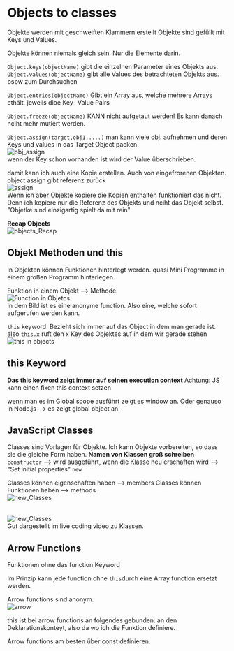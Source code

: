 # Objects to classes

Objekte werden mit geschweiften Klammern erstellt
Objekte sind gefüllt mit Keys und Values.

Objekte können niemals gleich sein. Nur die Elemente darin.

`Object.keys(objectName)` gibt die einzelnen Parameter eines Objekts aus.
`Object.values(objectName)` gibt alle Values des betrachteten Objekts aus. bspw zum Durchsuchen

`Object.entries(objectName)`  Gibt ein Array aus, welche mehrere Arrays ethält, jeweils dioe Key- Value Pairs

`Object.freeze(objectName)` KANN nicht aufgetaut werden! Es kann danach nciht mehr mutiert werden.

`Object.assign(target,obj1,....)` man kann viele obj. aufnehmen und deren Keys und values in das Target Object packen <br>![obj_assign](https://user-images.githubusercontent.com/104325830/170051366-e58fafdd-6c48-4f10-ae9a-3cd024c8c8ec.JPG)
<br>
wenn der Key schon vorhanden ist wird der Value überschrieben.

damit kann ich auch eine Kopie erstellen. Auch von eingefrorenen Objekten.  object assign gibt referenz zurück <br>![assign](https://user-images.githubusercontent.com/104325830/170052124-0a7b2eca-f163-4e0e-b968-b1f045b10bdd.JPG)
<br>
Wenn ich aber Objekte kopiere die Kopien enthalten funktioniert das nicht. Denn ich kopiere nur die Referenz des Objekts und nciht das Objekt selbst. "Objetke sind einzigartig spielt da mit rein"

**Recap Objects**
<br>![objects_Recap](https://user-images.githubusercontent.com/104325830/170054052-ec4e63e5-e6d3-47e1-9eb5-75db3b3b6d64.JPG)
<br>


## Objekt Methoden und this
In Objekten können Funktionen hinterlegt werden.
quasi Mini Programme in einem großen Programm hinterlegen.

Funktion in einem Objekt --> Methode.<br>![Function in Objetcs](https://user-images.githubusercontent.com/104325830/170059886-96ac3056-5e89-4347-99d6-d3f48e4c4f86.JPG)
<br>
In dem Bild ist es eine anonyme function. Also eine, welche sofort aufgerufen werden kann.

`this` keyword. Bezieht sich immer auf das Object in dem man gerade ist. also `this.x` ruft den x Key des Objektes auf in dem wir gerade stehen <br> 
![this in objects](https://user-images.githubusercontent.com/104325830/170062096-47ce5f58-2959-4c30-b6c0-41410839dd11.JPG) <br>


## this Keyword

**Das this keyword zeigt immer auf seinen execution context**
Achtung: JS kann einen fixen this context setzen

wenn man es im Global scope ausführt zeigt es window an. Oder genauso in Node.js --> es zeigt global object an.



## JavaScript Classes

Classes sind Vorlagen für Objekte. Ich kann Objekte vorbereiten, so dass sie die gleiche Form haben. 
**Namen von Klassen groß schreiben**
`constructor` --> wird ausgeführt, wenn die Klasse neu erschaffen wird --> "Set initial properties"
`new`

Classes können eigenschaften haben --> members
Classes können Funktionen haben --> methods
<br>
![new_Classes](https://user-images.githubusercontent.com/104325830/170657111-734e087c-3aa8-4bb9-97e5-ad5f569e7e1e.JPG)
<br>

<br>![new_Classes](https://user-images.githubusercontent.com/104325830/170658341-d501c737-89d1-47e9-8a4e-c48bd7929f8e.JPG)
<br>
Gut dargestellt im live coding video zu Klassen.


## Arrow Functions
Funktionen ohne das function Keyword

Im Prinzip kann jede function ohne `this`durch eine Array function ersetzt werden.

Arrow functions sind anonym.<br>
![arrow](https://user-images.githubusercontent.com/104325830/170660233-a301238b-04c1-4c9a-8ccd-588359acaf5a.JPG)
<br>

this ist bei arrow functions an folgendes gebunden: an den Deklarationskonteyt, also da wo ich die Funktion definiere.

Arrow functions am besten über const definieren.







